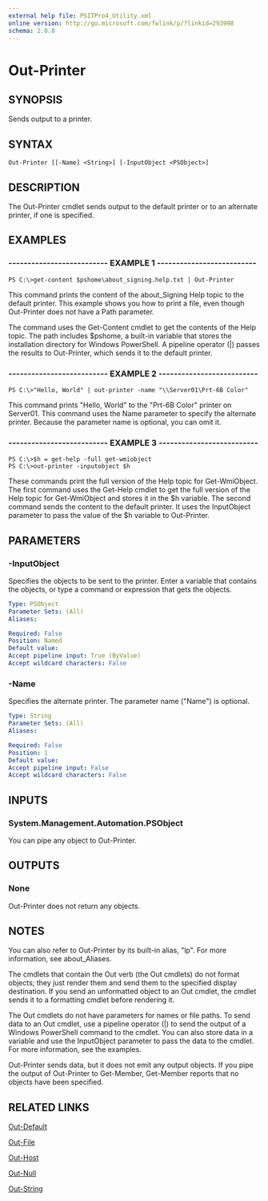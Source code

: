 ```yaml
---
external help file: PSITPro4_Utility.xml
online version: http://go.microsoft.com/fwlink/p/?linkid=293998
schema: 2.0.0
---
```


# Out-Printer
## SYNOPSIS
Sends output to a printer.

## SYNTAX

```
Out-Printer [[-Name] <String>] [-InputObject <PSObject>]
```

## DESCRIPTION
The Out-Printer cmdlet sends output to the default printer or to an alternate printer, if one is specified.

## EXAMPLES

### -------------------------- EXAMPLE 1 --------------------------
```
PS C:\>get-content $pshome\about_signing.help.txt | Out-Printer
```

This command prints the content of the about_Signing Help topic to the default printer.
This example shows you how to print a file, even though Out-Printer does not have a Path parameter.

The command uses the Get-Content cmdlet to get the contents of the Help topic.
The path includes $pshome, a built-in variable that stores the installation directory for Windows PowerShell.
A pipeline operator (|) passes the results to Out-Printer, which sends it to the default printer.

### -------------------------- EXAMPLE 2 --------------------------
```
PS C:\>"Hello, World" | out-printer -name "\\Server01\Prt-6B Color"
```

This command prints "Hello, World" to the "Prt-6B Color" printer on Server01.
This command uses the Name parameter to specify the alternate printer.
Because the parameter name is optional, you can omit it.

### -------------------------- EXAMPLE 3 --------------------------
```
PS C:\>$h = get-help -full get-wmiobject
PS C:\>out-printer -inputobject $h
```

These commands print the full version of the Help topic for Get-WmiObject.
The first command uses the Get-Help cmdlet to get the full version of the Help topic for Get-WmiObject and stores it in the $h variable.
The second command sends the content to the default printer.
It uses the InputObject parameter to pass the value of the $h variable to Out-Printer.

## PARAMETERS

### -InputObject
Specifies the objects to be sent to the printer.
Enter a variable that contains the objects, or type a command or expression that gets the objects.

```yaml
Type: PSObject
Parameter Sets: (All)
Aliases: 

Required: False
Position: Named
Default value: 
Accept pipeline input: True (ByValue)
Accept wildcard characters: False
```

### -Name
Specifies the  alternate printer.
The parameter name ("Name") is optional.

```yaml
Type: String
Parameter Sets: (All)
Aliases: 

Required: False
Position: 1
Default value: 
Accept pipeline input: False
Accept wildcard characters: False
```

## INPUTS

### System.Management.Automation.PSObject
You can pipe any object to Out-Printer.

## OUTPUTS

### None
Out-Printer does not return any objects.

## NOTES
You can also refer to Out-Printer by its built-in alias, "lp".
For more information, see about_Aliases.

The cmdlets that contain the Out verb (the Out cmdlets) do not format objects; they just render them and send them to the specified display destination.
If you send an unformatted object to an Out cmdlet, the cmdlet sends it to a formatting cmdlet before rendering it.

The Out cmdlets do not have parameters for names or file paths.
To send data to an Out cmdlet, use a pipeline operator (|) to send the output of a Windows PowerShell command to the cmdlet.
You can also store data in a variable and use the InputObject parameter to pass the data to the cmdlet.
For more information, see the examples.

Out-Printer sends data, but it does not emit any output objects.
If you pipe the output of Out-Printer to Get-Member, Get-Member reports that no objects have been specified.

## RELATED LINKS

[Out-Default](00000000-0000-0000-0000-000000000000)

[Out-File](13d09dc8-2398-4d73-9449-1d01eb4e7808)

[Out-Host](00000000-0000-0000-0000-000000000000)

[Out-Null](00000000-0000-0000-0000-000000000000)

[Out-String](d4502a29-2351-4580-b456-fb75280fedb4)

